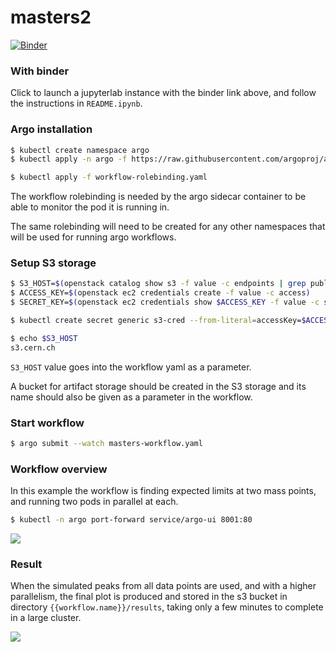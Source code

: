 # masters2

[![Binder](https://binder.cern.ch/badge_logo.svg)](https://binder.cern.ch/v2/gh/tghartland/masters2-binder/py3?urlpath=%2Flab)

### With binder

Click to launch a jupyterlab instance with the binder link above,
and follow the instructions in `README.ipynb`.

### Argo installation

```bash
$ kubectl create namespace argo
$ kubectl apply -n argo -f https://raw.githubusercontent.com/argoproj/argo/stable/manifests/install.yaml

$ kubectl apply -f workflow-rolebinding.yaml
```

The workflow rolebinding is needed by the argo sidecar container to be able to monitor the pod it is running in.

The same rolebinding will need to be created for any other namespaces that will be used for running argo workflows.

### Setup S3 storage

```bash
$ S3_HOST=$(openstack catalog show s3 -f value -c endpoints | grep public | cut -d '/' -f3)
$ ACCESS_KEY=$(openstack ec2 credentials create -f value -c access)
$ SECRET_KEY=$(openstack ec2 credentials show $ACCESS_KEY -f value -c secret)

$ kubectl create secret generic s3-cred --from-literal=accessKey=$ACCESS_KEY --from-literal=secretKey=$SECRET_KEY

$ echo $S3_HOST
s3.cern.ch
```

`S3_HOST` value goes into the workflow yaml as a parameter.

A bucket for artifact storage should be created in the S3 storage and its name
should also be given as a parameter in the workflow.

### Start workflow

```bash
$ argo submit --watch masters-workflow.yaml
```

### Workflow overview

In this example the workflow is finding expected limits at two mass points,
and running two pods in parallel at each.

```bash
$ kubectl -n argo port-forward service/argo-ui 8001:80
```

![](img/workflow-shape.png)

### Result

When the simulated peaks from all data points are used, and with a higher parallelism,
the final plot is produced and stored in the s3 bucket in directory `{{workflow.name}}/results`,
taking only a few minutes to complete in a large cluster.

![](img/brazil-masters-workflow-l2k4r.png)
